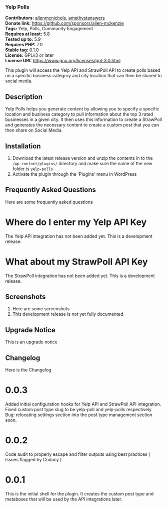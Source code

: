 ### Yelp Polls ###
**Contributors:** [allenmcnichols](https://profiles.wordpress.org/allenmcnichols/), [amethystanswers](https://profiles.wordpress.org/amethystanswers/)  
**Donate link:** https://github.com/sponsors/allen-mckenzie    
**Tags:** Yelp, Polls, Community Engagement    
**Requires at least:** 5.8    
**Tested up to:** 5.9    
**Requires PHP:** 7.0    
**Stable tag:** 0.1.0    
**License:** GPLv3 or later    
**License URI:** https://www.gnu.org/licenses/gpl-3.0.html    

This plugin will access the Yelp API and StrawPoll API to create polls based on a specific business category and city location that can then be shared to social media.

## Description ##

Yelp Polls helps you generate content by allowing you to specify a specific location and business category to pull information about the top 3 rated businesses in a given city. It then uses this information to create a StrawPoll and generates the necessary content to create a custom post that you can then share on Social Media.

## Installation ##

1.  Download the latest release version and unzip the contents in to the `/wp-contnet/plugins/` directory and make sure the name of the new folder is `yelp-polls`
2.  Activate the plugin through the 'Plugins' menu in WordPress

## Frequently Asked Questions ##

Here are some frequently asked questions

# Where do I enter my Yelp API Key #

The Yelp API integration has not been added yet. This is a development release.

# What about my StrawPoll API Key #

The StrawPoll integration has not been added yet. This is a development release.

## Screenshots ##

1.  Here are some screenshots
2.  This development release is not yet fully documented.

## Upgrade Notice ##

This is an upgrade notice

## Changelog ##

Here is the Changelog

# 0.0.3 #

Added initial configuration hooks for Yelp API and StrawPoll API integration.
Fixed custom post type slug to be yelp-poll and yelp-polls respectively.
Bug: relocating settings section into the post type management section soon.

# 0.0.2 #

Code audit to properly escape and filter outputs using best practices ( Issues flagged by Codacy )

# 0.0.1 #

This is the initial shell for the plugin. It creates the custom post type and metaboxes that will be used by the API integrations later.